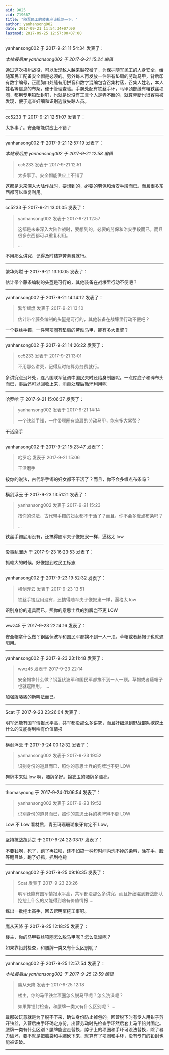 ```yaml
---
aid: 9025
zid: 719667
title: "随军民工的装束应该规范一下。"
author: yanhansong002
date: 2017-09-21 11:54:34+07:00
lastmod: 2017-09-25 12:57:00+07:00
---
```


yanhansong002 于 2017-9-21 11:54:34 发表了：

_本帖最后由 yanhansong002 于 2017-9-21 15:24 编辑_

通过这次梧州战役，可以发现敌人越来越狡猾了，为保护随军民工的人身安全，给随军民工配备安全帽是必须的。另外每人再发放一件带有垫肩的劳动马甲，背后印有数字编号，正面胸口处缝有用拼音和数字混编包含召集村落，召集人姓名，本人姓名等信息的布条，便于管理查验。手腕处配有铁丝手环，马甲颈部缝有粗铁丝项圈，都用专用铅坠封钉，也就是说没有工具个人是弄不断的，就算弄断也很容易被发现，便于巡查奸细和识别逃散失踪人员。

---

cc5233 于 2017-9-21 12:51:07 发表了：

太多事了。安全帽能供应上不错了

---

yanhansong002 于 2017-9-21 12:57:19 发表了：

_本帖最后由 yanhansong002 于 2017-9-21 12:58 编辑_

> cc5233 发表于 2017-9-21 12:51
>
> 太多事了。安全帽能供应上不错了

这都是未来深入大陆作战时，要想到的，必要的劳保和治安手段而已。而且很多东西都可以重复利用。

---

cc5233 于 2017-9-21 13:01:05 发表了：

> yanhansong002 发表于 2017-9-21 12:57
>
> 这都是未来深入大陆作战时，要想到的，必要的劳保和治安手段而已。而且很多东西都可以重复利用。
>
> ...

不用那么讲究，记得及时结算劳务费就行。

---

繁华烬燃 于 2017-9-21 13:10:05 发表了：

估计带个藤条编制的头盔是可行的，其他装备在战壕里行动不便吧？

---

yanhansong002 于 2017-9-21 14:14:12 发表了：

> 繁华烬燃 发表于 2017-9-21 13:10
>
> 估计带个藤条编制的头盔是可行的，其他装备在战壕里行动不便吧？

一个铁丝手镯，一件带项圈有垫肩的劳动马甲，能有多大累赘？

---

yanhansong002 于 2017-9-21 14:26:22 发表了：

> cc5233 发表于 2017-9-21 13:01
>
> 不用那么讲究，记得及时结算劳务费就行。

多讲究点没坏处，连八国联军征调中国民夫时还给身制服呢。一点库底子和碎布头而已，事后还可以回收上来，消毒处理后循环利用呢

---

哈罗哈 于 2017-9-21 15:06:37 发表了：

> yanhansong002 发表于 2017-9-21 14:14
>
> 一个铁丝手镯，一件带项圈有垫肩的劳动马甲，能有多大累赘？

干活磨手

---

yanhansong002 于 2017-9-21 15:23:47 发表了：

> 哈罗哈 发表于 2017-9-21 15:06
>
> 干活磨手

按你的说法，古代带手镯的妇女都不干活了？而且，你不会多缠点布条吗？

---

横剑浮云 于 2017-9-23 13:51:21 发表了：

> yanhansong002 发表于 2017-9-21 15:23
>
> 按你的说法，古代带手镯的妇女都不干活了？而且，你不会多缠点布条吗？
>
> ...

铁丝手镯屁用没有，还搞得随军夫子像奴隶一样，逼格太 low

---

没事乱溜达 于 2017-9-23 16:23:53 发表了：

抓赖大的时候，好像提到过民工标志

---

yanhansong002 于 2017-9-23 19:52:32 发表了：

> 横剑浮云 发表于 2017-9-23 13:51
>
> 铁丝手镯屁用没有，还搞得随军夫子像奴隶一样，逼格太 low

识别身份的道具而已，照你的意思士兵的狗牌岂不更 LOW

---

wwz45 于 2017-9-23 22:14:16 发表了：

安全帽拿什么做？钢盔伏波军和国民军都挨不到一人一顶。草帽或者藤帽子也就遮阳用。

---

yanhansong002 于 2017-9-23 23:11:48 发表了：

> wwz45 发表于 2017-9-23 22:14
>
> 安全帽拿什么做？钢盔伏波军和国民军都挨不到一人一顶。草帽或者藤帽子也就遮阳用。 ...

加强版藤盔的新叫法而已。

---

Scat 于 2017-9-23 23:26:04 发表了：

明军还能有国军情报水平高，共军都没那么多讲究，而且奸细混到野战部队挖挖土什么的又能得到啥有价值情报

---

横剑浮云 于 2017-9-24 00:12:32 发表了：

> yanhansong002 发表于 2017-9-23 19:52
>
> 识别身份的道具而已，照你的意思士兵的狗牌岂不更 LOW

狗牌本来就 low 啊，腰牌多好。锦衣卫的腰牌多漂亮。

---

thomasyoung 于 2017-9-24 01:06:54 发表了：

> yanhansong002 发表于 2017-9-23 19:52
>
> 识别身份的道具而已，照你的意思士兵的狗牌岂不更 LOW

Low 不 Low 看材质，青玉玛瑙珊瑚象牙肯定不 Low。

---

坚持抗战胡适之 于 2017-9-24 22:03:17 发表了：

不要钱啊，死了，跑了再拉呗，还不如搞一种短时间内洗不掉的染料，涂在手，脸等醒目处，跑了好抓，抓到枪毙

---

yanhansong002 于 2017-9-25 09:16:35 发表了：

> Scat 发表于 2017-9-23 23:26
>
> 明军还能有国军情报水平高，共军都没那么多讲究，而且奸细混到野战部队挖挖土什么的又能得到啥有价值情报 ...

练出一批挖土高手，回去帮明军挖工事呀。

---

鹰从天降 于 2017-9-25 12:18:25 发表了：

楼主，你的马甲铁丝项圈怎么脱马甲呢？怎么洗澡呢？

如果靠铅封检查，和腰牌一类又有什么区别呢？

---

yanhansong002 于 2017-9-25 12:57:54 发表了：

_本帖最后由 yanhansong002 于 2017-9-25 12:59 编辑_

> 鹰从天降 发表于 2017-9-25 12:18
>
> 楼主，你的马甲铁丝项圈怎么脱马甲呢？怎么洗澡呢？
>
> 如果靠铅封检查，和腰牌一类又有什么区别呢？ ...

戴那破玩意就是为了脱不下来，确认身份防止掉包的。回营脱下时有专人用钳子剪开铁丝，入营后由手环确定身份，出营劳动时先检查手环然后套上马甲铅封固定。腰牌一类有什么区别？腰牌能盗走替换，脖子上的项圈和手环可没法替换，除了暴力破坏，要不就是把脑袋和手腕砍下来，就算有了项圈和手环，没有专门的铅封也能被识破。

---

